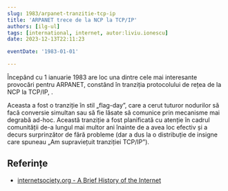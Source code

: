 ```yaml
---
slug: 1983/arpanet-tranzitie-tcp-ip
title: 'ARPANET trece de la NCP la TCP/IP'
authors: [ilg-ul]
tags: [international, internet, autor:liviu.ionescu]
date: 2023-12-13T22:11:23

eventDate: '1983-01-01'

---
```


Începând cu 1 ianuarie 1983 are loc
una dintre cele mai interesante provocări pentru ARPANET,
constând în tranziția protocolului
de rețea de la NCP la TCP/IP, .

<!-- truncate -->

Aceasta a fost o tranziție în stil „flag-day”, care a cerut tuturor
nodurilor să facă conversie simultan sau să fie lăsate să comunice
prin mecanisme mai degrabă ad-hoc. Această tranziție a fost
planificată cu atenție în cadrul comunității de-a lungul mai
multor ani înainte de a avea loc efectiv și a decurs surprinzător
de fără probleme (dar a dus la o distribuție de insigne care
spuneau „Am supraviețuit tranziției TCP/IP”).

## Referințe

- [internetsociety.org - A Brief History of the Internet](https://www.internetsociety.org/internet/history-internet/brief-history-internet/)

